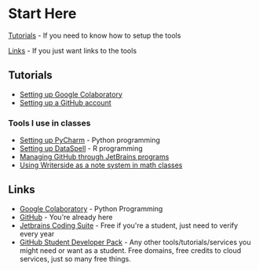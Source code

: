 # Start Here

[Tutorials](#tutorials) - If you need to know how to setup the tools

[Links](#links) - If you just want links to the tools

## Tutorials
- [Setting up Google Colaboratory](Setting-Up-Google-Colaboratory.md)
- [Setting up a GitHub account](Setting-up-a-Github-account.md)

### Tools I use in classes
- [Setting up PyCharm](Setting-up-Pycharm.md) - Python programming
- [Setting up DataSpell](Setting-up-DataSpell.md) - R programming
- [Managing GitHub through JetBrains programs](Managing-Github-through-JetBrains-programs.md)
- [Using Writerside as a note system in math classes](Using-Writerside-as-a-note-system-in-math-classes.md)

## Links
- [Google Colaboratory](https://colab.research.google.com/) - Python Programming
- [GitHub](https://github.com) - You're already here
- [Jetbrains Coding Suite](https://www.jetbrains.com) - Free if you're a student, just need to verify every year
- [GitHub Student Developer Pack](https://education.github.com/pack) - Any other tools/tutorials/services you might need or want as a student. Free domains, free credits to cloud services, just so many free things.
